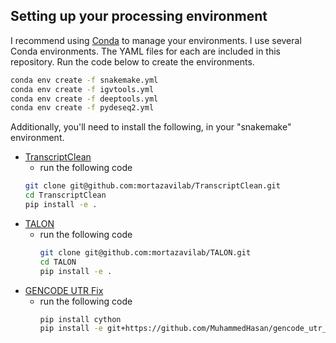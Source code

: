 ## Setting up your processing environment

I recommend using [Conda](https://docs.conda.io/projects/miniconda/en/latest/miniconda-install.html) to manage your environments. I use several Conda environments. The YAML files for each are included in this repository. Run the code below to create the environments.
```bash
conda env create -f snakemake.yml
conda env create -f igvtools.yml
conda env create -f deeptools.yml
conda env create -f pydeseq2.yml
```

<!-- ```bash
conda activate snakemake
conda env export > snakemake.yml

conda activate igvtools
conda env export > igvtools.yml

conda activate deeptools
conda env export > deeptools.yml

conda activate pydeseq2
conda env export > pydeseq2.yml
``` -->

Additionally, you'll need to install the following, in your "snakemake" environment.
* [TranscriptClean](https://github.com/mortazavilab/TranscriptClean)
    * run the following code
    ```bash
    git clone git@github.com:mortazavilab/TranscriptClean.git
    cd TranscriptClean
    pip install -e .
    ```
* [TALON](https://github.com/mortazavilab/TALON)
    * run the following code
      ```bash
      git clone git@github.com:mortazavilab/TALON.git
      cd TALON
      pip install -e .
      ```
* [GENCODE UTR Fix](https://github.com/MuhammedHasan/gencode_utr_fix)
    * run the following code
      ```bash
      pip install cython
      pip install -e git+https://github.com/MuhammedHasan/gencode_utr_fix.git#egg=gencode_utr_fix
      ```
